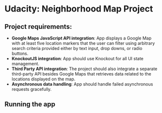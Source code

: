 # Udacity: Neighborhood Map Project

## Project requirements:

 - **Google Maps JavaScript API integration**:  App displays a Google Map with at least five location markers that the user can filter using arbitrary search criteria provided either by text input, drop downs, or radio buttons.
 - **KnockoutJS integration**: App should use Knockout for all UI state management.
 - **Third Party API integration**: The project should also integrate a separate third-party API besides Google Maps that retrieves data related to the locations displayed on the map.
 - **Asynchronous data handling**:  App should handle failed asynchronous requests gracefully.

## Running the app

